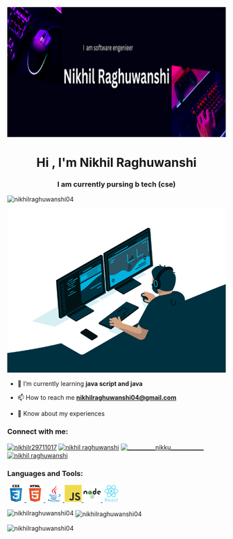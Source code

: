 <img width="1000px" height="300px" src="Nikhil Raghuwanshi (2).png">
<h1 align="center">Hi , I'm Nikhil Raghuwanshi</h1>
<h3 align="center">I am currently pursing b tech (cse)</h3>

<p align="left"> <img src="https://komarev.com/ghpvc/?username=nikhilraghuwanshi04&label=Profile%20views&color=0e75b6&style=flat" alt="nikhilraghuwanshi04" /> </p>
<img src="code.gif">

- 🌱 I’m currently learning **java script and java**

- 📫 How to reach me **nikhilraghuwanshi04@gmail.com**

- 📄 Know about my experiences 

<h3 align="left">Connect with me:</h3>
<p align="left">
<a href="https://twitter.com/nikhilr29711017" target="blank"><img align="center" src="https://raw.githubusercontent.com/rahuldkjain/github-profile-readme-generator/master/src/images/icons/Social/twitter.svg" alt="nikhilr29711017" height="30" width="40" /></a>
<a href="https://linkedin.com/in/nikhil raghuwanshi" target="blank"><img align="center" src="https://raw.githubusercontent.com/rahuldkjain/github-profile-readme-generator/master/src/images/icons/Social/linked-in-alt.svg" alt="nikhil raghuwanshi" height="30" width="40" /></a>
<a href="https://instagram.com/__________nikku____________" target="blank"><img align="center" src="https://raw.githubusercontent.com/rahuldkjain/github-profile-readme-generator/master/src/images/icons/Social/instagram.svg" alt="__________nikku____________" height="30" width="40" /></a>
<a href="https://www.leetcode.com/nikhil raghuwanshi" target="blank"><img align="center" src="https://raw.githubusercontent.com/rahuldkjain/github-profile-readme-generator/master/src/images/icons/Social/leet-code.svg" alt="nikhil raghuwanshi" height="30" width="40" /></a>
</p>

<h3 align="left">Languages and Tools:</h3>
<p align="left"> <a href="https://www.w3schools.com/css/" target="_blank" rel="noreferrer"> <img src="https://raw.githubusercontent.com/devicons/devicon/master/icons/css3/css3-original-wordmark.svg" alt="css3" width="40" height="40"/> </a> <a href="https://www.w3.org/html/" target="_blank" rel="noreferrer"> <img src="https://raw.githubusercontent.com/devicons/devicon/master/icons/html5/html5-original-wordmark.svg" alt="html5" width="40" height="40"/> </a> <a href="https://www.java.com" target="_blank" rel="noreferrer"> <img src="https://raw.githubusercontent.com/devicons/devicon/master/icons/java/java-original.svg" alt="java" width="40" height="40"/> </a> <a href="https://developer.mozilla.org/en-US/docs/Web/JavaScript" target="_blank" rel="noreferrer"> <img src="https://raw.githubusercontent.com/devicons/devicon/master/icons/javascript/javascript-original.svg" alt="javascript" width="40" height="40"/> </a> <a href="https://nodejs.org" target="_blank" rel="noreferrer"> <img src="https://raw.githubusercontent.com/devicons/devicon/master/icons/nodejs/nodejs-original-wordmark.svg" alt="nodejs" width="40" height="40"/> </a> <a href="https://reactjs.org/" target="_blank" rel="noreferrer"> <img src="https://raw.githubusercontent.com/devicons/devicon/master/icons/react/react-original-wordmark.svg" alt="react" width="40" height="40"/> </a> </p>

<p><img align="left" src="https://github-readme-stats.vercel.app/api/top-langs?username=nikhilraghuwanshi04&show_icons=true&locale=en&layout=compact" alt="nikhilraghuwanshi04" /></p>

<p>&nbsp;<img align="center" src="https://github-readme-stats.vercel.app/api?username=nikhilraghuwanshi04&show_icons=true&locale=en" alt="nikhilraghuwanshi04" /></p>

<p><img align="center" src="https://github-readme-streak-stats.herokuapp.com/?user=nikhilraghuwanshi04&" alt="nikhilraghuwanshi04" /></p>
